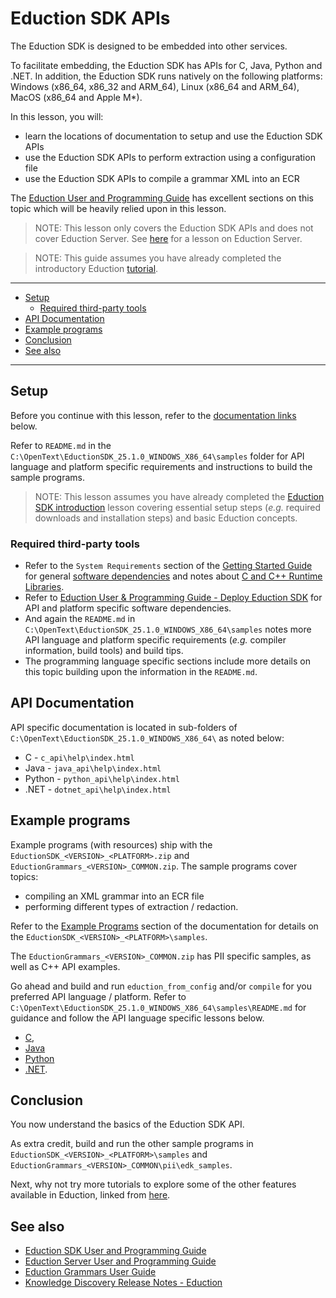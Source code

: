 # Eduction SDK APIs

The Eduction SDK is designed to be embedded into other services.

To facilitate embedding, the Eduction SDK has APIs for C, Java, Python and .NET.  In addition, the Eduction SDK runs natively on the following platforms: Windows (x86_64, x86_32 and ARM_64), Linux (x86_64 and ARM_64), MacOS (x86_64 and Apple M*).

In this lesson, you will:

- learn the locations of documentation to setup and use the Eduction SDK APIs
- use the Eduction SDK APIs to perform extraction using a configuration file
- use the Eduction SDK APIs to compile a grammar XML into an ECR

The [Eduction User and Programming Guide](https://www.microfocus.com/documentation/idol/knowledge-discovery-25.1/EductionSDK_25.1_Documentation/Guides/html/Content/EductionSDK/APIReference/apiReference.htm) has excellent sections on this topic which will be heavily relied upon in this lesson.

> NOTE: This lesson only covers the Eduction SDK APIs and does not cover Eduction Server. See [here](./README.md#use-eduction-server) for a lesson on Eduction Server.

> NOTE: This guide assumes you have already completed the introductory Eduction [tutorial](../eduction/introduction.md#introduction-to-eduction).

---

- [Setup](#setup)
  - [Required third-party tools](#required-third-party-tools)
- [API Documentation](#api-documentation)
- [Example programs](#example-programs)
- [Conclusion](#conclusion)
- [See also](#see-also)
  
---

## Setup

Before you continue with this lesson, refer to the [documentation links](#see-also) below.

Refer to `README.md` in the `C:\OpenText\EductionSDK_25.1.0_WINDOWS_X86_64\samples` folder for API language and platform specific requirements and instructions to build the sample programs.

> NOTE: This lesson assumes you have already completed the [Eduction SDK introduction](../eduction/introduction.md#introduction-to-eduction) lesson covering essential setup steps (*e.g.* required downloads and installation steps) and basic Eduction concepts.

### Required third-party tools

- Refer to the `System Requirements` section of the [Getting Started Guide](https://www.microfocus.com/documentation/idol/knowledge-discovery-25.1/IDOLServer_25.1_Documentation/Guides/html/gettingstarted/Content/Install_Run_IDOL/Install/System_Requirements.htm) for general [software dependencies](https://www.microfocus.com/documentation/idol/knowledge-discovery-25.1/IDOLServer_25.1_Documentation/Guides/html/gettingstarted/Content/Install_Run_IDOL/Install/System_Requirements.htm#Software-Depende) and notes about [C and C++ Runtime Libraries](https://www.microfocus.com/documentation/idol/knowledge-discovery-25.1/IDOLServer_25.1_Documentation/Guides/html/gettingstarted/Content/Install_Run_IDOL/Install/System_Requirements.htm#C-and-C---Runtim).
- Refer to [Eduction User & Programming Guide - Deploy Eduction SDK](https://www.microfocus.com/documentation/idol/knowledge-discovery-25.1/EductionSDK_25.1_Documentation/Guides/html/Content/EductionSDK/DeployEductionSDK/deploySDK.htm) for API and platform specific software dependencies.
- And again the `README.md` in `C:\OpenText\EductionSDK_25.1.0_WINDOWS_X86_64\samples` notes more API language and platform specific requirements (*e.g.* compiler information, build tools) and build tips.
- The programming language specific sections include more details on this topic building upon the information in the `README.md`.

## API Documentation

API specific documentation is located in sub-folders of `C:\OpenText\EductionSDK_25.1.0_WINDOWS_X86_64\` as noted below:

- C - `c_api\help\index.html`
- Java - `java_api\help\index.html`
- Python - `python_api\help\index.html`
- .NET - `dotnet_api\help\index.html`

## Example programs

Example programs (with resources) ship with the `EductionSDK_<VERSION>_<PLATFORM>.zip` and `EductionGrammars_<VERSION>_COMMON.zip`.  The sample programs cover topics:

- compiling an XML grammar into an ECR file
- performing different types of extraction / redaction.

Refer to the [Example Programs](https://www.microfocus.com/documentation/idol/knowledge-discovery-25.1/EductionSDK_25.1_Documentation/Guides/html/Content/EductionSDK/APIReference/Example_Programs.htm) section of the documentation for details on the `EductionSDK_<VERSION>_<PLATFORM>\samples`.

The `EductionGrammars_<VERSION>_COMMON.zip` has PII specific samples, as well as C++ API examples.

Go ahead and build and run `eduction_from_config` and/or `compile` for you preferred API language / platform. Refer to `C:\OpenText\EductionSDK_25.1.0_WINDOWS_X86_64\samples\README.md` for guidance and follow the API language specific lessons below.

- [C](./eduction_sdk_api_c.md),
- [Java](./eduction_sdk_api_java.md)
- [Python](./eduction_sdk_api_python.md)
- [.NET](./eduction_sdk_api_dotnet.md).

## Conclusion

You now understand the basics of the Eduction SDK API.

As extra credit, build and run the other sample programs in `EductionSDK_<VERSION>_<PLATFORM>\samples` and `EductionGrammars_<VERSION>_COMMON\pii\edk_samples`.

Next, why not try more tutorials to explore some of the other features available in Eduction, linked from [here](../eduction/README.md#capability-showcase).

## See also

- [Eduction SDK User and Programming Guide](https://www.microfocus.com/documentation/idol/knowledge-discovery-25.1/EductionSDK_25.1_Documentation/Guides/html/)
- [Eduction Server User and Programming Guide](https://www.microfocus.com/documentation/idol/knowledge-discovery-25.1/EductionServer_25.1_Documentation/Help/Content/_ACI_Welcome.htm)
- [Eduction Grammars User Guide](https://www.microfocus.com/documentation/idol/knowledge-discovery-25.1/EductionGrammars_25.1_Documentation/Help/)
- [Knowledge Discovery Release Notes - Eduction](https://www.microfocus.com/documentation/idol/knowledge-discovery-25.1/IDOLReleaseNotes_25.1_Documentation/idol/Content/SDKs/Eduction.htm)

